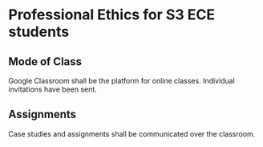 # Professional Ethics for S3 ECE students
## Mode of Class
Google Classroom shall be the platform for online classes. Individual invitations have been sent.

## Assignments
Case studies and assignments shall be communicated over the classroom.

